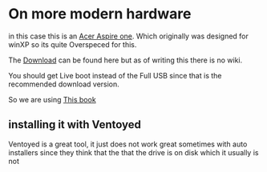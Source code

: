 
# On more modern hardware

in this case this is an [Acer Aspire one](Random-Hardware-Things/Acer-Aspire-one.md). Which originally was designed for winXP so its quite Overspeced for this. 

The [Download](https://freedos.org/download/) can be found here but as of writing this there is no wiki. 

You should get Live boot instead of the Full USB since that is the recommended download version. 


So we are using [This book](https://freedos.org/books/get-started/)

## installing it with Ventoyed 
Ventoyed is a great tool, it just does not work great sometimes with auto installers since they think that the that the drive is on disk which it usually is not
